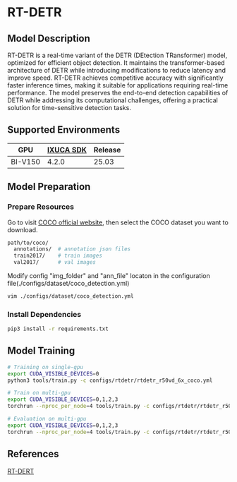 # RT-DETR

## Model Description

RT-DETR is a real-time variant of the DETR (DEtection TRansformer) model, optimized for efficient object detection. It
maintains the transformer-based architecture of DETR while introducing modifications to reduce latency and improve
speed. RT-DETR achieves competitive accuracy with significantly faster inference times, making it suitable for
applications requiring real-time performance. The model preserves the end-to-end detection capabilities of DETR while
addressing its computational challenges, offering a practical solution for time-sensitive detection tasks.

## Supported Environments

| GPU    | [IXUCA SDK](https://gitee.com/deep-spark/deepspark#%E5%A4%A9%E6%95%B0%E6%99%BA%E7%AE%97%E8%BD%AF%E4%BB%B6%E6%A0%88-ixuca) | Release |
|--------|-----------|---------|
| BI-V150 | 4.2.0     |  25.03  |

## Model Preparation

### Prepare Resources

Go to visit [COCO official website](https://cocodataset.org/#download), then select the COCO dataset you want to download.

```bash
path/to/coco/
  annotations/  # annotation json files
  train2017/    # train images
  val2017/      # val images
```

Modify config "img_folder" and "ann_file" locaton in the configuration file(./configs/dataset/coco_detection.yml)

```bash
vim ./configs/dataset/coco_detection.yml
```

### Install Dependencies

```bash
pip3 install -r requirements.txt
```

## Model Training

```bash
# Training on single-gpu
export CUDA_VISIBLE_DEVICES=0
python3 tools/train.py -c configs/rtdetr/rtdetr_r50vd_6x_coco.yml

# Train on multi-gpu
export CUDA_VISIBLE_DEVICES=0,1,2,3
torchrun --nproc_per_node=4 tools/train.py -c configs/rtdetr/rtdetr_r50vd_6x_coco.yml

# Evaluation on multi-gpu
export CUDA_VISIBLE_DEVICES=0,1,2,3
torchrun --nproc_per_node=4 tools/train.py -c configs/rtdetr/rtdetr_r50vd_6x_coco.yml -r path/to/checkpoint --test-only
```

## References

[RT-DERT](https://github.com/lyuwenyu/RT-DETR/tree/main/rtdetr_pytorch)
